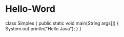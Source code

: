 # Hello-Word
class Simples {
  public static void main(String args[]) {
    System.out.printIn("Hello Java");
  }
}
